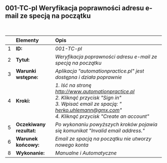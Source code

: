## 001-TC-pl Weryfikacja poprawności adresu e-mail ze specją na początku

<br>

|     | Elementy                 | Opis                                                                 |
| :-- | :----------------------- | :------------------------------------------------------------------- |
| 1   | **ID:**                  | _001-TC-pl_                                                          |
| 2   | **Tytuł:**               | _Weryfikacja poprawności adresu e-mail ze specją na początku_    |
| 3   | **Warunki wstępne:**     | _Aplikacja "automationpractice.pl" jest dostępna i działa poprawnie_ |
| 4   | **Kroki:**               | _1. Iść na stronę http://www.automationpractice.pl <br> 2. Kliknąć przycisk "Sign in" <br> 3. Wpisać email ze spacją: " herko.uhlemann@gmx.com" <br> 4. Kliknąć przycisk "Create an account"_ |
| 5   | **Oczekiwany rezultat:** | _Po wykonaniu powyższych kroków pojawia się komunikat "Invalid email address."_ |
| 6   | **Warunek końcowy:**     | _Email ze spacją na początku nie utworzy nowego konta_                                               |
| 8   | **Wykonanie:**           | _Manualne i Automatyczne_                                            |
